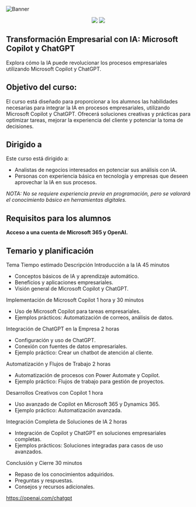 ![Banner](https://th.bing.com/th/id/R.59c0821ddf90ff1575d68655d0507e6b?rik=uWEDeubwMD52gQ&riu=http%3a%2f%2fwww.uctoday.com%2fwp-content%2fuploads%2f2023%2f10%2fChatGPT-vs-Microsoft-Copilot-The-Major-Differences.jpg&ehk=Vw6R5dqZ1A4QwFwgd1J3JpjJTqkiUuzZDvSs0d4DPEQ%3d&risl=&pid=ImgRaw&r=0)
<p align="center"> <a href="https://copilot.microsoft.com" alt="Microsoft Copilot"><img src="https://img.shields.io/badge/Microsoft-Copilot-green"></a> <a href="https://openai.com/chatgpt" alt="ChatGPT"><img src="https://img.shields.io/badge/ChatGPT-IA-orange"></a> </p>

## Transformación Empresarial con IA: Microsoft Copilot y ChatGPT
Explora cómo la IA puede revolucionar los procesos empresariales utilizando Microsoft Copilot y ChatGPT.

## Objetivo del curso:
El curso está diseñado para proporcionar a los alumnos las habilidades necesarias para integrar la IA en procesos empresariales, utilizando Microsoft Copilot y ChatGPT. Ofrecerá soluciones creativas y prácticas para optimizar tareas, mejorar la experiencia del cliente y potenciar la toma de decisiones.

## Dirigido a
Este curso está dirigido a:

- Analistas de negocios interesados en potenciar sus análisis con IA.
- Personas con experiencia básica en tecnología y empresas que deseen aprovechar la IA en sus procesos.

_NOTA: No se requiere experiencia previa en programación, pero se valorará el conocimiento básico en herramientas digitales._

## Requisitos para los alumnos
**Acceso a una cuenta de Microsoft 365 y OpenAI.**

## Temario y planificación
Tema	Tiempo estimado	Descripción
Introducción a la IA	45 minutos	<ul><li>Conceptos básicos de IA y aprendizaje automático.</li><li>Beneficios y aplicaciones empresariales.</li><li>Visión general de Microsoft Copilot y ChatGPT.</li></ul>
Implementación de Microsoft Copilot	1 hora y 30 minutos	<ul><li>Uso de Microsoft Copilot para tareas empresariales.</li><li>Ejemplos prácticos: Automatización de correos, análisis de datos.</li></ul>
Integración de ChatGPT en la Empresa	2 horas	<ul><li>Configuración y uso de ChatGPT.</li><li>Conexión con fuentes de datos empresariales.</li><li>Ejemplo práctico: Crear un chatbot de atención al cliente.</li></ul>
Automatización y Flujos de Trabajo	2 horas	<ul><li>Automatización de procesos con Power Automate y Copilot.</li><li>Ejemplo práctico: Flujos de trabajo para gestión de proyectos.</li></ul>
Desarrollos Creativos con Copilot	1 hora	<ul><li>Uso avanzado de Copilot en Microsoft 365 y Dynamics 365.</li><li>Ejemplo práctico: Automatización avanzada.</li></ul>
Integración Completa de Soluciones de IA	2 horas	<ul><li>Integración de Copilot y ChatGPT en soluciones empresariales completas.</li><li>Ejemplos prácticos: Soluciones integradas para casos de uso avanzados.</li></ul>
Conclusión y Cierre	30 minutos	<ul><li>Repaso de los conocimientos adquiridos.</li><li>Preguntas y respuestas.</li><li>Consejos y recursos adicionales.</li></ul>
https://openai.com/chatgpt
